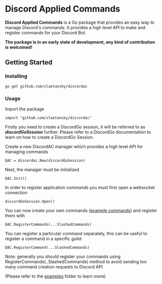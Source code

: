 # Discord Applied Commands

**Discord Applied Commands** is a Go package that provides an easy way to manage Discord's commands.
It provides a high level API to make and register commands for your Discord Bot.

**The package is in an early state of development, any kind of contribution is welcomed!**

## Getting Started
### Installing
`go get github.com/vlaetansky/discordac`

### Usage
Import the package

`import "github.com/vlaetansky/discordac"`

Firstly you need to create a DiscordGo session, it will be referred to as _**discordGoSession**_ further.
Please refer to a DiscordGo documentation to learn on how to create a DiscordGo Session.

Create a new DiscordAC manager which provides a high level API for managing commands

`DAC = discordac.New(discordGoSession)`

Next, the manager must be initialized 

`DAC.Init()`

In order to register application commands you must first open a websocket connection

`discordGoSession.Open()`

You can now create your own commands ([example commands](https://github.com/vlaetansky/discordac/tree/master/examples/dslash/internals/commands)) and register them with

`DAC.RegisterCommands(...SlashedCommands)`

You can register a particular command separately, this can be useful to register a command in a specific guild:

`DAC.RegisterCommand(...SlashedCommands)`

Note: generally you should register your commands using RegisterCommands(..SlashedCommands) method to avoid sending too many command creation requests to Discord API

(Please refer to the [examples](https://github.com/vlaetansky/discordac/tree/master/examples) folder to learn more)
